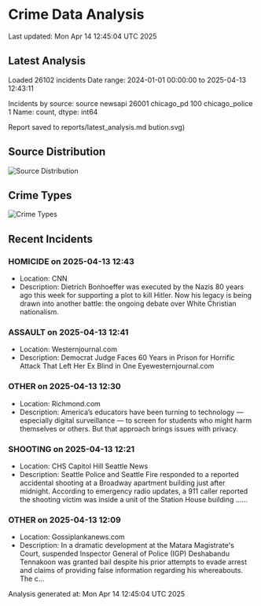 # Crime Data Analysis
Last updated: Mon Apr 14 12:45:04 UTC 2025

## Latest Analysis

Loaded 26102 incidents
Date range: 2024-01-01 00:00:00 to 2025-04-13 12:43:11

Incidents by source:
source
newsapi           26001
chicago_pd          100
chicago_police        1
Name: count, dtype: int64

Report saved to reports/latest_analysis.md
bution.svg)

## Source Distribution
![Source Distribution](images/source_distribution.svg)

## Crime Types
![Crime Types](images/crime_types.svg)

## Recent Incidents

### HOMICIDE on 2025-04-13 12:43
- Location: CNN
- Description: Dietrich Bonhoeffer was executed by the Nazis 80 years ago this week for supporting a plot to kill Hitler. Now his legacy is being drawn into another battle: the ongoing debate over White Christian nationalism.


### ASSAULT on 2025-04-13 12:41
- Location: Westernjournal.com
- Description: Democrat Judge Faces 60 Years in Prison for Horrific Attack That Left Her Ex Blind in One Eyewesternjournal.com


### OTHER on 2025-04-13 12:30
- Location: Richmond.com
- Description: America’s educators have been turning to technology — especially digital surveillance — to screen for students who might harm themselves or others. But that approach brings issues with privacy.


### SHOOTING on 2025-04-13 12:21
- Location: CHS Capitol Hill Seattle News
- Description: Seattle Police and Seattle Fire responded to a reported accidental shooting at a Broadway apartment building just after midnight. According to emergency radio updates, a 911 caller reported the shooting victim was inside a unit of the Station House building ……


### OTHER on 2025-04-13 12:09
- Location: Gossiplankanews.com
- Description: In a dramatic development at the Matara Magistrate's Court, suspended Inspector General of Police (IGP) Deshabandu Tennakoon was granted bail despite his prior attempts to evade arrest and claims of providing false information regarding his whereabouts. The c…

Analysis generated at: Mon Apr 14 12:45:04 UTC 2025
